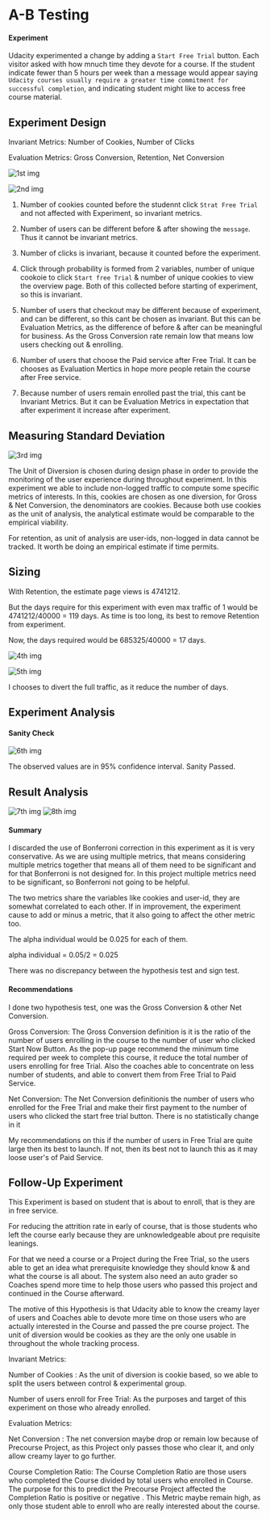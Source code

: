 # A-B Testing

#### Experiment

Udacity experimented a change by adding a `Start Free Trial` button. Each visitor asked with how mnuch time they devote for a course. If the student indicate fewer than 5 hours per week than a message would appear saying `Udacity courses usually require a
greater time commitment for successful completion`, and indicating student might like to access free course material. 

## Experiment Design

Invariant Metrics: Number of Cookies, Number of Clicks

Evaluation Metrics: Gross Conversion, Retention, Net Conversion

![1st img](https://raw.githubusercontent.com/kakush30/Project-7-AB-Test/master/img/Untitled1.png)

![2nd img](https://raw.githubusercontent.com/kakush30/Project-7-AB-Test/master/img/Untitled2.png)

1) Number of cookies counted before the studennt click `Strat Free Trial` and not affected with Experiment, so invariant metrics.

2) Number of users can be different before & after showing the `message`. Thus it cannot be invariant metrics. 

3) Number of clicks is invariant, because it counted before the experiment. 

4) Click through probability is formed from 2 variables, number of unique cookoie to click `Start free Trial` & number of unique cookies to view the overview page. Both of this collected before starting of experiment, so this is invariant. 

5) Number of users that checkout may be different because of experiment, and can be different, so this cant be  chosen as invariant. But this can be Evaluation Metrics, as the difference of before & after can be meaningful for business. As the Gross Conversion rate remain low that means low users checking out & enrolling. 

6) Number of users that choose the Paid service after Free Trial. It can be chooses as Evaluation Mertics in hope more people retain the course after Free service.

7) Because number of users remain enrolled past the trial, this cant be Invariant Metrics. But it can be Evaluation Metrics in expectation that after experiment it increase after experiment.

## Measuring Standard Deviation 

![3rd img](https://raw.githubusercontent.com/kakush30/Project-7-AB-Test/master/img/Untitled3.png)

The Unit of Diversion is chosen during design phase in order to provide the monitoring of the user experience during throughout experiment. In this experiment we able to include non-logged traffic to compute some specific metrics of interests. In this, cookies are chosen as one diversion, for Gross & Net Conversion, the denominators are cookies. Because both use cookies as the unit of analysis, the analytical estimate would be comparable to the empirical viability. 

For retention, as unit of analysis are user-ids, non-logged in data cannot be tracked. It worth be doing an empirical estimate if time permits. 

## Sizing

With Retention, the estimate page views is 4741212.

But the days require for this experiment with even max traffic of 1 would be 4741212/40000 = 119 days. As time is too long, its best to remove Retention from experiment. 

Now, the days required would be 685325/40000 = 17 days.

![4th img](https://raw.githubusercontent.com/kakush30/Project-7-AB-Test/master/img/Untitled4.png)

![5th img](https://raw.githubusercontent.com/kakush30/Project-7-AB-Test/master/img/Untitled5.png)

I chooses to divert the full traffic, as it reduce the number of days.

## Experiment Analysis

#### Sanity Check

![6th img](https://raw.githubusercontent.com/kakush30/Project-7-AB-Test/master/img/Untitled6.png)

The observed values are in 95% confidence interval. Sanity Passed. 

## Result Analysis

![7th img](https://raw.githubusercontent.com/kakush30/Project-7-AB-Test/master/img/Untitled7.png)
![8th img](https://raw.githubusercontent.com/kakush30/Project-7-AB-Test/master/img/Untitled8.png)

#### Summary 

I discarded the use of Bonferroni correction in this experiment as it is very conservative. As we are using multiple metrics, that means considering multiple metrics together that means all of them need to be significant and for that Bonferroni is not designed for. In this project multiple metrics need to be significant, so Bonferroni not going to be helpful.

The two metrics share the variables like cookies and user-id, they are somewhat correlated to each other. If in improvement, the experiment cause to add or minus a metric, that it also going to affect the other metric too. 

The alpha individual would be 0.025 for each of them. 

alpha individual = 0.05/2 = 0.025

There was no discrepancy between the hypothesis test and sign test. 

#### Recommendations

I done two hypothesis test, one was the Gross Conversion & other Net Conversion. 

Gross Conversion: The Gross Conversion definition is it is the ratio of the number of users enrolling in the course to the number of user who clicked Start Now Button. As the pop-up page recommend the minimum time required per week to complete this course, it reduce the total number of users enrolling for free Trial. Also the coaches able to concentrate on less number of students, and able to convert them from Free Trial to Paid Service. 

Net Conversion: The Net Conversion definitionis the number of users who enrolled for the Free Trial and make their first payment to the number of users who clicked the start free trial button. There is no statistically change in it 

My recommendations on this if the number of users in Free Trial are quite large then its best to launch. If not, then its best not to launch this as it may loose user's of Paid Service.                    

## Follow-Up Experiment

This Experiment is based on student that is about to enroll, that is they are in free service. 

For reducing the attrition rate in early of course, that is those students who left the course early because they are unknowledgeable about pre requisite leanings.

For that we need a course or a Project during the Free Trial, so the users able to get an idea what prerequisite knowledge they should know & and what the course is all about. 
The system also need an auto grader so Coaches spend more time to help those users who passed this project and continued in the Course afterward. 

The motive of this Hypothesis is that Udacity able to know the creamy layer of users and Coaches able to devote more time on those users who are actually interested in the Course and passed the pre course project. 
The unit of diversion would be cookies as they are the only one usable in throughout the whole tracking process. 

Invariant Metrics: 

Number of Cookies : As the unit of diversion is cookie based, so we able to split the users between control & experimental group. 

Number of users enroll for Free Trial: As the purposes and target of this experiment on those who already enrolled. 

Evaluation Metrics: 

Net Conversion : The net conversion maybe drop or remain low because of Precourse Project, as this Project only passes those who clear it, and only allow creamy layer to go further.

Course Completion Ratio: The Course Completion Ratio are those users who completed the Course divided by total users who enrolled in Course. The purpose for this to predict the Precourse Project affected the Completion Ratio is positive or negative . This Metric maybe remain high, as only those student able to enroll who are really interested about the course.
